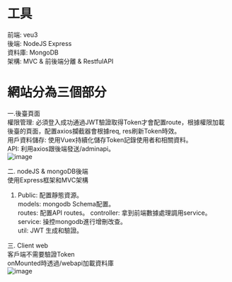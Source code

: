 # 工具   
前端: veu3     
後端: NodeJS Express     
資料庫: MongoDB       
架構: MVC & 前後端分離 & RestfulAPI         
# 網站分為三個部分  
一.後臺頁面   
   權限管理: 必須登入成功通過JWT驗證取得Token才會配置route，根據權限加載後臺的頁面，配置axios攔截器會根據req, res刷新Token時效。        
   用戶資料儲存: 使用Vuex持續化儲存Token記錄使用者和相關資料。      
   API: 利用axios跟後端發送/adminapi。   
![image](https://github.com/HShaoEn/Backend/assets/152255638/e1cf4ddb-3114-43cd-9cf4-1d85fb854079)   
   
二. nodeJS & mongoDB後端   
   使用Express框架和MVC架構   
   1. Public: 配置靜態資源。   
      models: mongodb Schema配置。   
      routes: 配置API routes。
      controller: 拿到前端數據處理調用service。   
      service: 操控mongodb進行增刪改查。   
      util: JWT 生成和驗證。   
      
三. Client web   
   客戶端不需要驗證Token   
   onMounted時透過/webapi加載資料庫   
![image](https://github.com/HShaoEn/Backend/assets/152255638/23e6531a-1fed-44f0-b6b7-e8e49f794cae)


